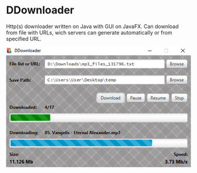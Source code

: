 # DDownloader
Http(s) downloader written on Java with GUI on JavaFX.
Can download from file with URLs, wich servers can generate automatically or from specified URL.

![Ddownloader](/Screenshot.png?raw=true "http(s) downloader")